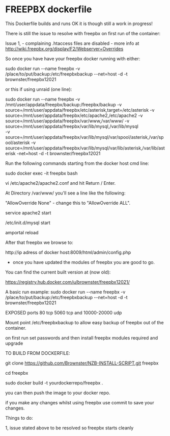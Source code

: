 # FREEPBX dockerfile 

This Dockerfile builds and runs OK it is though still a work in progress!

There is still the issue to resolve with freepbx on first run of the container:

Issue 1, - complaining .htaccess files are disabled - more info at http://wiki.freepbx.org/display/F2/Webserver+Overrides

So once you have have your freepbx docker running with either:

sudo docker run --name freepbx -v /place/to/put/backup:/etc/freepbxbackup --net=host -d -t brownster/freepbx12021

or this if using unraid (one line):

sudo docker run --name freepbx -v /mnt/user/appdata/freepbx/backup:/freepbx/backup -v source=/mnt/user/appdata/freepbx/etc/asterisk,target=/etc/asterisk -v source=/mnt/user/appdata/freepbx/etc/apache2,/etc/apache2 -v source=/mnt/user/appdata/freepbx/var/www,/var/www/ -v source=/mnt/user/appdata/freepbx/var/lib/mysql,/var/lib/mysql \
-v source=/mnt/user/appdata/freepbx/var/lib/mysql/var/spool/asterisk,/var/spool/asterisk -v source=/mnt/user/appdata/freepbx/var/lib/mysql/var/lib/asterisk,/var/lib/asterisk -net=host -d -t brownster/freepbx12021




Run the following commands starting from the docker host cmd line:

sudo docker exec -it freepbx bash

vi /etc/apache2/apache2.conf and hit Return / Enter.

At Directory /var/www/ you'll see a line like the following:

"AllowOverride None" - change this to "AllowOverride ALL".

service apache2 start

/etc/init.d/mysql start

amportal reload

After that freepbx we browse to:

http://ip adress of docker host:8009/html/admin/config.php

- once you have updated the modules of freepbx you are good to go.

You can find the current built version at (now old):

https://registry.hub.docker.com/u/brownster/freepbx12021/

A basic run example:
sudo docker run --name freepbx -v /place/to/put/backup:/etc/freepbxbackup --net=host -d -t brownster/freepbx12021

EXPOSED ports 80 tcp 5060 tcp and 10000-20000 udp

Mount point /etc/freepbxbackup to allow easy backup of freepbx out of the container.

on first run set passwords and then install freepbx modules required and upgrade

TO BUILD FROM DOCKERFILE:

git clone https://github.com/Brownster/NZB-INSTALL-SCRIPT.git freepbx

cd freepbx

sudo docker build -t yourdockerrepo/freepbx .

you can then push the image to your docker repo.

if you make any changes whilst using freepbx use commit to save your changes.


Things to do:

1, issue stated above to be resolved so freepbx starts cleanly
